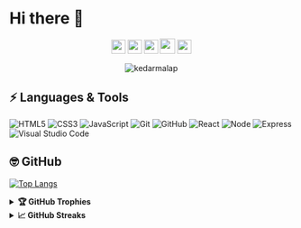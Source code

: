 # Hi there 👋

<p align="center">
  <a href="mailto:kedarmalap456@gmail.com" target="_blank"><img height="25" src = "https://img.shields.io/badge/gmail-c14438?&style=for-the-badge&logo=gmail&logoColor=white"></a>
  <a href="https://www.linkedin.com/in/kedarmalap/" target="_blank"><img height="25" src = "https://img.shields.io/badge/-LinkedIn-0e76a8?style=for-the-badge&logo=Linkedin&logoColor=white"></a>
<!--   <a href="https://kedarmalap.me" target="_blank"><img height="25" src = "https://img.shields.io/badge/Website-3b5998?style=for-the-badge&logo=google-chrome&logoColor=white"></a> -->
  <a href="https://twitter.com/" target="_blank"><img height="25" src = "https://img.shields.io/badge/-Twitter-00acee?style=for-the-badge&logo=Twitter&logoColor=white"></a>
  <a href="https://dev.to/kmalap05" target="_blank"><img height="27" src = "https://img.shields.io/badge/DEV.TO-%230A0A0A.svg?&style=for-the-badge&logo=dev.to&logoColor=white"></a>
  <a href="https://t.me/KedarMalap" target="_blank"><img height="25" src = "https://img.shields.io/badge/-Telegram-0088cc?style=for-the-badge&logo=Telegram&logoColor=white"></a>
</p>
<p align="center"> <img src="https://komarev.com/ghpvc/?username=kmalap05&label=Profile%20views&color=red&style=flat" alt="kedarmalap" /> </p>

## ⚡ Languages & Tools

![HTML5](https://img.shields.io/badge/-HTML5-E34F26?style=flat-square&logo=html5&logoColor=white)
![CSS3](https://img.shields.io/badge/-CSS3-1572B6?style=flat-square&logo=css3)
![JavaScript](https://img.shields.io/badge/-JavaScript-F7DF1E?style=flat-square&logo=javascript&logoColor=black)
![Git](https://img.shields.io/badge/-Git-black?style=flat-square&logo=git)
![GitHub](https://img.shields.io/badge/-GitHub-181717?style=flat-square&logo=github)
![React](https://img.shields.io/badge/-React-1572B6?style=flat-square&logo=react&logoColor=white)
![Node](https://img.shields.io/badge/-Node-0096FF?style=flat-square&logo=nodejs&logoColor=white)
![Express](https://img.shields.io/badge/-Express-E1C16E?style=flat-square&logo=express&logoColor=white)
![Visual Studio Code](https://img.shields.io/badge/-VSCode-007ACC?style=flat-square&logo=visual-studio-code&logoColor=white)

## 🤓 GitHub

[![Top Langs](https://github-readme-stats.vercel.app/api/top-langs/?username=kmalap05&layout=compact)](https://github.com/anuraghazra/github-readme-stats)

<details>
  <summary><b>🏆 GitHub Trophies</b></summary>
  <br />
  <p align="center">
    <img src="https://github-profile-trophy.vercel.app/?username=kmalap05&row=1&column=6&margin-h=8&theme=darkhub&count_private=true&margin-w=15&no-frame=true" />
  </p>
</details>

<details>
  <summary><b>📈 GitHub Streaks</b></summary>
  <br />
  <p align="center">
    <img height="180em" src="https://github-readme-streak-stats.herokuapp.com/?user=kmalap05&theme=dark&hide_border=true&background=0D1117&stroke=0000&count_private=true&include_all_commits=true" />
    <img src="https://activity-graph.herokuapp.com/graph?username=kmalap05&count_private=true&hide_border=true&bg_color=0d1117&theme=github" />
  </p>
</details>
